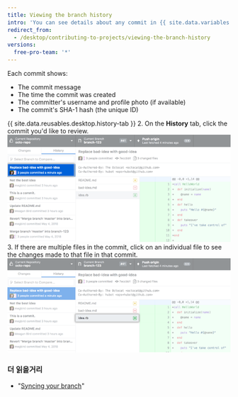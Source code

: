 ```yaml
---
title: Viewing the branch history
intro: 'You can see details about any commit in {{ site.data.variables.product.prodname_desktop }}, including a diff of the changes the commit introduced.'
redirect_from:
  - /desktop/contributing-to-projects/viewing-the-branch-history
versions:
  free-pro-team: '*'
---
```


Each commit shows:

 - The commit message
 - The time the commit was created
 - The committer's username and profile photo (if available)
 - The commit's SHA-1 hash (the unique ID)

{{ site.data.reusables.desktop.history-tab }}
2. On the **History** tab, click the commit you'd like to review. ![A commit on the History tab](/assets/images/help/desktop/branch-history-commit.png)
3. If there are multiple files in the commit, click on an individual file to see the changes made to that file in that commit. ![A file in the commit](/assets/images/help/desktop/branch-history-file.png)

### 더 읽을거리

- "[Syncing your branch](/desktop/guides/contributing-to-projects/syncing-your-branch/)"
